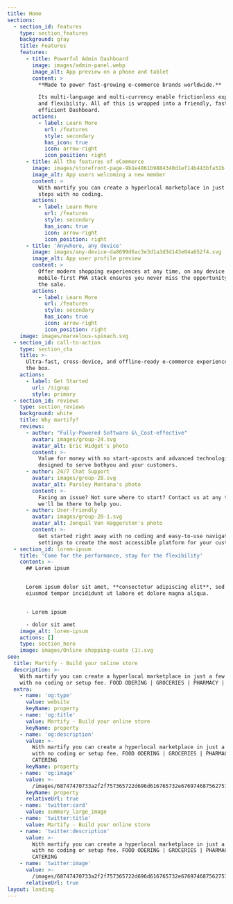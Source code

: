 ```yaml
---
title: Home
sections:
  - section_id: features
    type: section_features
    background: gray
    title: Features
    features:
      - title: Powerful Admin Dashboard
        image: images/admin-panel.webp
        image_alt: App preview on a phone and tablet
        content: >
          **Made to power fast-growing e-commerce brands worldwide.**

          Its multi-language and multi-currency enable frictionless expansion
          and flexibility. All of this is wrapped into a friendly, fast and
          efficient Dashboard.
        actions:
          - label: Learn More
            url: /features
            style: secondary
            has_icon: true
            icon: arrow-right
            icon_position: right
      - title: All the features of eCommerce
        image: images/storefront-page-9b1e4861b9884340d1ef14b443bfa51b (1).png
        image_alt: App users welcoming a new member
        content: >
          With martify you can create a hyperlocal marketplace in just a few
          steps with no coding.
        actions:
          - label: Learn More
            url: /features
            style: secondary
            has_icon: true
            icon: arrow-right
            icon_position: right
      - title: 'Anywhere, any device'
        image: images/any-device-da8699d6ac3e3d1a3d3d143e04a652f4.svg
        image_alt: App user profile preview
        content: >
          Offer modern shopping experiences at any time, on any device. A
          mobile-first PWA stack ensures you never miss the opportunity to make
          the sale.
        actions:
          - label: Learn More
            url: /features
            style: secondary
            has_icon: true
            icon: arrow-right
            icon_position: right
    image: images/marvelous-spinach.svg
  - section_id: call-to-action
    type: section_cta
    title: >-
      Ultra-fast, cross-device, and offline-ready e-commerce experiences out of
      the box.
    actions:
      - label: Get Started
        url: /signup
        style: primary
  - section_id: reviews
    type: section_reviews
    background: white
    title: Why martify?
    reviews:
      - author: "Fully-Powered Software &\_Cost-effective"
        avatar: images/group-24.svg
        avatar_alt: Eric Widget's photo
        content: >-
          Value for money with no start-upcosts and advanced technologicaltools
          designed to serve bothyou and your customers.
      - author: 24/7 Chat Support
        avatar: images/group-28.svg
        avatar_alt: Parsley Montana's photo
        content: >-
          Facing an issue? Not sure where to start? Contact us at any time and
          we'll be there to help you.
      - author: User-Friendly
        avatar: images/group-28-1.svg
        avatar_alt: Jonquil Von Haggerston's photo
        content: >-
          Get started right away with no coding and easy-to-use navigation
          settings to create the most accessible platform for your customers.
  - section_id: lorem-ipsum
    title: 'Come for the performance, stay for the flexibility'
    content: >-
      ## Lorem ipsum


      Lorem ipsum dolor sit amet, **consectetur adipiscing elit**, sed do
      eiusmod tempor incididunt ut labore et dolore magna aliqua.


      - Lorem ipsum

      - dolor sit amet
    image_alt: lorem-ipsum
    actions: []
    type: section_hero
    image: images/Online shopping-cuate (1).svg
seo:
  title: Martify - Build your online store
  description: >-
    With martify you can create a hyperlocal marketplace in just a few steps
    with no coding or setup fee. FOOD ODERING | GROCERIES | PHARMACY | CATERING
  extra:
    - name: 'og:type'
      value: website
      keyName: property
    - name: 'og:title'
      value: Martify - Build your online store
      keyName: property
    - name: 'og:description'
      value: >-
        With martify you can create a hyperlocal marketplace in just a few steps
        with no coding or setup fee. FOOD ODERING | GROCERIES | PHARMACY |
        CATERING
      keyName: property
    - name: 'og:image'
      value: >-
        /images/68747470733a2f2f757365722d696d616765732e67697468756275736572636f6e74656e742e636f6d2f3234393931322f37313532373134362d35623662653238302d323864612d313165612d393031642d6562373631363161366266622e706e67.png
      keyName: property
      relativeUrl: true
    - name: 'twitter:card'
      value: summary_large_image
    - name: 'twitter:title'
      value: Martify - Build your online store
    - name: 'twitter:description'
      value: >-
        With martify you can create a hyperlocal marketplace in just a few steps
        with no coding or setup fee. FOOD ODERING | GROCERIES | PHARMACY |
        CATERING
    - name: 'twitter:image'
      value: >-
        /images/68747470733a2f2f757365722d696d616765732e67697468756275736572636f6e74656e742e636f6d2f3234393931322f37313532373134362d35623662653238302d323864612d313165612d393031642d6562373631363161366266622e706e67.png
      relativeUrl: true
layout: landing
---
```

